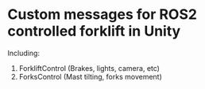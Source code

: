 Custom messages for ROS2 controlled forklift in Unity
=====================================================

Including:
1. ForkliftControl (Brakes, lights, camera, etc)
2. ForksControl (Mast tilting, forks movement)
